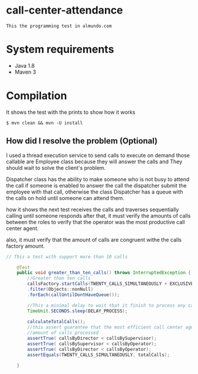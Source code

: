 # call-center-attendance
    This the programming test in almundo.com

# System requirements

- Java  1.8
- Maven 3

# Compilation
It shows the test with the prints to show how it works

```shell
$ mvn clean && mvn -U install

```


## How did I resolve the problem (Optional)

I used a thread execution service to send calls to execute on demand
those callable are Employee class because they will answer the calls and They should
wait to solve the client's problem.

Dispatcher class has the ability to make someone who is not busy to attend the call
if someone is enabled to answer the call the dispatcher submit the employee with that call, 
otherwise the class Dispatcher has a queue with the calls on hold until someone can attend them.

how it shows the next test receives the calls and traverses sequentially calling until someone responds
after that, it must verify the amounts of calls between the roles to verify that the operator was the
most productive call center agent.

also, it must verify that the amount of calls are congruent withe the calls factory amount.

```java
// This a test with support more than 10 calls

    @Test
	public void greater_than_ten_calls() throws InterruptedException {
		//Greater than ten calls
		callsFactory.startCalls(TWENTY_CALLS_SIMULTANEOUSLY + EXCLUSIVE).stream().sequential()
		.filter(Objects::nonNull)
		.forEach(callUntilDontHaveQueue());

		//This a minimal delay to wait that it finish to process any call
		TimeUnit.SECONDS.sleep(DELAY_PROCESS);
		
		calculateTotalCalls();
		//this assert guarantee that the most efficient call center agent is the operator with major 
		//amount of calls processed 
		assertTrue( callsByDirector < callsBySupervisor);
		assertTrue( callsBySupervisor < callsByOperator);
		assertTrue( callsByDirector < callsByOperator);
		assertEquals(TWENTY_CALLS_SIMULTANEOUSLY, totalCalls);

	}
```
